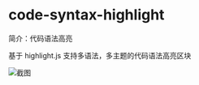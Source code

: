 # code-syntax-highlight

简介：代码语法高亮

基于 highlight.js 支持多语法，多主题的代码语法高亮区块

![截图](https://unpkg.com/@icedesign/code-syntax-highlight-block/screenshot.png)
